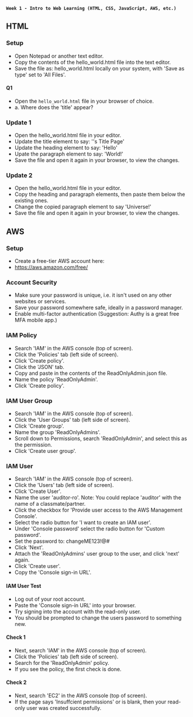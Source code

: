 **`Week 1 - Intro to Web Learning (HTML, CSS, JavaScript, AWS, etc.)`**

## HTML

### Setup
- Open Notepad or another text editor.
- Copy the contents of the hello_world.html file into the text editor.
- Save the file as: hello_world.html locally on your system, with 'Save as type' set to 'All Files'.

#### Q1
- Open the `hello_world.html` file in your browser of choice.
- a. Where does the 'title' appear?

### Update 1
- Open the hello_world.html file in your editor.
- Update the title element to say: '<Your Name>'s Title Page'
- Update the heading element to say: 'Hello'
- Upate the paragraph element to say: 'World!'
- Save the file and open it again in your browser, to view the changes.

### Update 2
- Open the hello_world.html file in your editor.
- Copy the heading and paragraph elements, then paste them below the existing ones.
- Change the copied paragraph element to say 'Universe!'
- Save the file and open it again in your browser, to view the changes.


## AWS

### Setup
- Create a free-tier AWS account here:
- https://aws.amazon.com/free/

### Account Security
- Make sure your password is unique, i.e. it isn't used on any other websites or services.
- Save your password somewhere safe, ideally in a password manager.
- Enable multi-factor authentication (Suggestion: Authy is a great free MFA mobile app.)

### IAM Policy
- Search 'IAM' in the AWS console (top of screen).
- Click the 'Policies' tab (left side of screen).
- Click 'Create policy'.
- Click the 'JSON' tab.
- Copy and paste in the contents of the ReadOnlyAdmin.json file.
- Name the policy 'ReadOnlyAdmin'.
- Click 'Create policy'.

### IAM User Group
- Search 'IAM' in the AWS console (top of screen).
- Click the 'User Groups' tab (left side of screen).
- Click 'Create group'.
- Name the group 'ReadOnlyAdmins'.
- Scroll down to Permissions, search 'ReadOnlyAdmin', and select this as the permission.
- Click 'Create user group'.

### IAM User
- Search 'IAM' in the AWS console (top of screen).
- Click the 'Users' tab (left side of screen).
- Click 'Create User'.
- Name the user 'auditor-ro'. Note: You could replace 'auditor' with the name of a classmate/partner.
- Click the checkbox for 'Provide user access to the AWS Management Console'.
- Select the radio button for 'I want to create an IAM user'.
- Under 'Console password' select the radio button for 'Custom password'.
- Set the password to: changeME123!@# 
- Click 'Next'.
- Attach the 'ReadOnlyAdmins' user group to the user, and click 'next' again.
- Click 'Create user'.
- Copy the 'Console sign-in URL'.


#### IAM User Test
- Log out of your root account.
- Paste the 'Console sign-in URL' into your browser.
- Try signing into the account with the read-only user.
- You should be prompted to change the users password to something new.

#### Check 1
- Next, search 'IAM' in the AWS console (top of screen).
- Click the 'Policies' tab (left side of screen).
- Search for the 'ReadOnlyAdmin' policy.
- If you see the policy, the first check is done.

#### Check 2
- Next, search 'EC2' in the AWS console (top of screen).
- If the page says 'Insuffcient permissions' or is blank, then your read-only user was created successfully.
